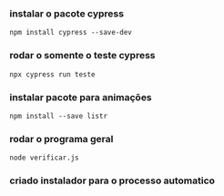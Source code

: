 ### instalar o pacote cypress
```
npm install cypress --save-dev
```

### rodar o somente o teste cypress
```
npx cypress run teste
```

### instalar pacote para animações 

```
npm install --save listr
```

### rodar o programa geral
```
node verificar.js
```

### criado instalador para o processo automatico